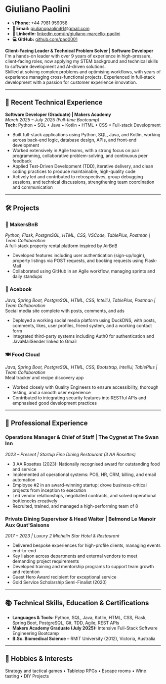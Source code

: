 # Giuliano Paolini

- **📞 Phone:** +44 7981 959058  
- **📧 Email:** [giulianopaolini91@gmail.com](mailto:giulianopaolini91@gmail.com)  
- **🔗 LinkedIn:** [linkedin.com/in/giuliano-marcello-paolini](https://www.linkedin.com/in/giuliano-marcello-paolini/)  
- **💻 GitHub:** [github.com/pao0001](https://github.com/pao0001)  


**Client-Facing Leader & Technical Problem Solver | Software Developer**  
I'm a hands-on leader with over 9 years of experience in high-pressure, client-facing roles, now applying my STEM background and technical skills to software development and AI-driven solutions.  
Skilled at solving complex problems and optimising workflows, with years of experience managing cross-functional projects. Experienced in full-stack development with a passion for customer experience innovation.

---

## 🧠 Recent Technical Experience

**Software Developer (Graduate) | Makers Academy**  
*March 2025 – July 2025 (Full-time Bootcamp)*  
**Tech:** Python • SQL • Java • Kotlin • HTML • CSS • Full-stack Development  
- Built full-stack applications using Python, SQL, Java, and Kotlin, working across back-end logic, database design, APIs, and front-end development  
- Worked extensively in Agile teams, with a strong focus on pair programming, collaborative problem-solving, and continuous peer feedback  
- Applied Test-Driven Development (TDD), iterative delivery, and clean coding practices to produce maintainable, high-quality code  
- Actively led and contributed to retrospectives, group debugging sessions, and technical discussions, strengthening team coordination and communication  

---

## 🛠️ Projects

### 🔑 MakersBnB  
*Python, Flask, PostgreSQL, HTML, CSS, VSCode, TablePlus, Postman | Team Collaboration*  
A full-stack property rental platform inspired by AirBnB  
- Developed features including user authentication (sign-up/login), property listings via POST requests, and booking requests using Flask-Mail  
- Collaborated using GitHub in an Agile workflow, managing sprints and daily standups  

### 💬 Acebook  
*Java, Spring Boot, PostgreSQL, HTML, CSS, IntelliJ, TablePlus, Postman | Team Collaboration*  
Social media site complete with posts, comments, and ads  
- Deployed a working social media platform using DuckDNS, with posts, comments, likes, user profiles, friend system, and a working contact form  
- Integrated third-party systems including Auth0 for authentication and JavaMailSender linked to Gmail  

### 🍽️ Food Cloud  
*Java, Spring Boot, PostgreSQL, HTML, CSS, Bootstrap, IntelliJ, TablePlus | Team Collaboration*  
Meal tracker and recipe discovery app  
- Worked closely with Quality Engineers to ensure accessibility, thorough testing, and a smooth user experience  
- Contributed to integrating security features into RESTful APIs and emphasised good development practices  

---

## 💼 Professional Experience

### Operations Manager & Chief of Staff | The Cygnet at The Swan Inn  
*2023 – Present | Startup Fine Dining Restaurant (3 AA Rosettes)*  
- 3 AA Rosettes (2023): Nationally recognised award for outstanding food and service  
- Implemented all operational systems: POS, HR, CRM, billing, and email automation  
- Employee #2 in an award-winning startup; drove business-critical projects from inception to execution  
- Led vendor relationships, negotiated contracts, and solved operational bottlenecks creatively  
- Recruited, trained, and managed a high-performing team of 8  

### Private Dining Supervisor & Head Waiter | Belmond Le Manoir Aux Quat'Saisons  
*2017 – 2023 | Luxury 2 Michelin Star Hotel & Restaurant*  
- Delivered bespoke experiences for high-profile clients, managing events end-to-end  
- Key liaison across departments and external vendors to meet demanding project requirements  
- Developed training and mentorship programs to support team growth and retention  
- Guest Hero Award recipient for exceptional service  
- Gold Service Scholarship Semi-Finalist (2020)  

---

## 📚 Technical Skills, Education & Certifications

- **Languages & Tools:** Python, SQL, Java, Kotlin, HTML, CSS, Flask, Spring Boot, PostgreSQL, Git, TDD, Agile, REST APIs  
- **Makers Academy Graduate (July 2025):** Intensive Full-Stack Software Engineering Bootcamp  
- **B.Sc. Biomedical Science** – RMIT University (2012), Victoria, Australia  

---

## 🎲 Hobbies & Interests

Strategy and tactical games • Tabletop RPGs • Escape rooms • Wine tasting • DIY Projects

